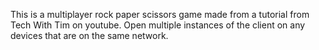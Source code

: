 This is a multiplayer rock paper scissors game made from a tutorial from Tech With Tim on youtube. Open multiple
instances of the client on any devices that are on the same network.
